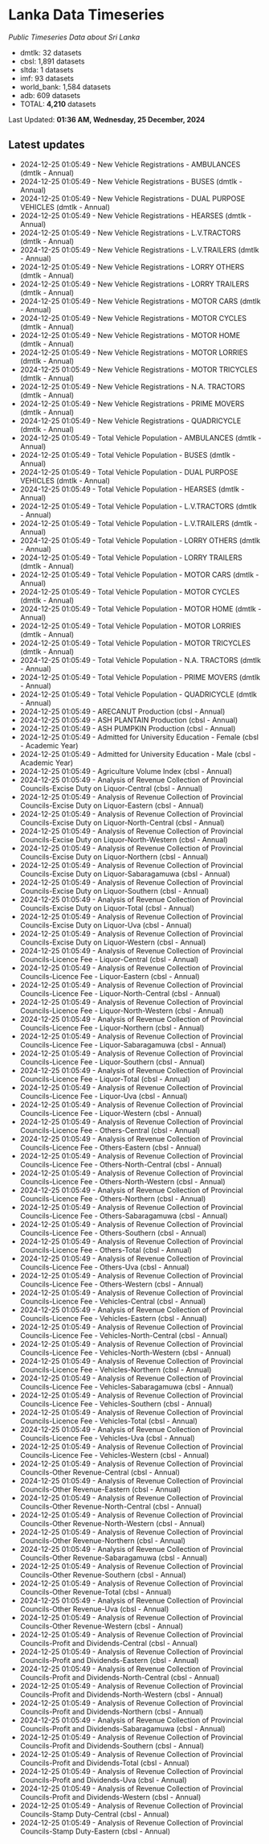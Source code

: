 # Lanka Data Timeseries
*Public Timeseries Data about Sri Lanka*

* dmtlk: 32 datasets
* cbsl: 1,891 datasets
* sltda: 1 datasets
* imf: 93 datasets
* world_bank: 1,584 datasets
* adb: 609 datasets
* TOTAL: **4,210** datasets

Last Updated: **01:36 AM, Wednesday, 25 December, 2024**

## Latest updates

* 2024-12-25 01:05:49 - New Vehicle Registrations - AMBULANCES (dmtlk - Annual)
* 2024-12-25 01:05:49 - New Vehicle Registrations - BUSES (dmtlk - Annual)
* 2024-12-25 01:05:49 - New Vehicle Registrations - DUAL PURPOSE VEHICLES (dmtlk - Annual)
* 2024-12-25 01:05:49 - New Vehicle Registrations - HEARSES (dmtlk - Annual)
* 2024-12-25 01:05:49 - New Vehicle Registrations - L.V.TRACTORS (dmtlk - Annual)
* 2024-12-25 01:05:49 - New Vehicle Registrations - L.V.TRAILERS (dmtlk - Annual)
* 2024-12-25 01:05:49 - New Vehicle Registrations - LORRY OTHERS (dmtlk - Annual)
* 2024-12-25 01:05:49 - New Vehicle Registrations - LORRY TRAILERS (dmtlk - Annual)
* 2024-12-25 01:05:49 - New Vehicle Registrations - MOTOR CARS (dmtlk - Annual)
* 2024-12-25 01:05:49 - New Vehicle Registrations - MOTOR CYCLES (dmtlk - Annual)
* 2024-12-25 01:05:49 - New Vehicle Registrations - MOTOR HOME (dmtlk - Annual)
* 2024-12-25 01:05:49 - New Vehicle Registrations - MOTOR LORRIES (dmtlk - Annual)
* 2024-12-25 01:05:49 - New Vehicle Registrations - MOTOR TRICYCLES (dmtlk - Annual)
* 2024-12-25 01:05:49 - New Vehicle Registrations - N.A. TRACTORS (dmtlk - Annual)
* 2024-12-25 01:05:49 - New Vehicle Registrations - PRIME MOVERS (dmtlk - Annual)
* 2024-12-25 01:05:49 - New Vehicle Registrations - QUADRICYCLE (dmtlk - Annual)
* 2024-12-25 01:05:49 - Total Vehicle Population - AMBULANCES (dmtlk - Annual)
* 2024-12-25 01:05:49 - Total Vehicle Population - BUSES (dmtlk - Annual)
* 2024-12-25 01:05:49 - Total Vehicle Population - DUAL PURPOSE VEHICLES (dmtlk - Annual)
* 2024-12-25 01:05:49 - Total Vehicle Population - HEARSES (dmtlk - Annual)
* 2024-12-25 01:05:49 - Total Vehicle Population - L.V.TRACTORS (dmtlk - Annual)
* 2024-12-25 01:05:49 - Total Vehicle Population - L.V.TRAILERS (dmtlk - Annual)
* 2024-12-25 01:05:49 - Total Vehicle Population - LORRY OTHERS (dmtlk - Annual)
* 2024-12-25 01:05:49 - Total Vehicle Population - LORRY TRAILERS (dmtlk - Annual)
* 2024-12-25 01:05:49 - Total Vehicle Population - MOTOR CARS (dmtlk - Annual)
* 2024-12-25 01:05:49 - Total Vehicle Population - MOTOR CYCLES (dmtlk - Annual)
* 2024-12-25 01:05:49 - Total Vehicle Population - MOTOR HOME (dmtlk - Annual)
* 2024-12-25 01:05:49 - Total Vehicle Population - MOTOR LORRIES (dmtlk - Annual)
* 2024-12-25 01:05:49 - Total Vehicle Population - MOTOR TRICYCLES (dmtlk - Annual)
* 2024-12-25 01:05:49 - Total Vehicle Population - N.A. TRACTORS (dmtlk - Annual)
* 2024-12-25 01:05:49 - Total Vehicle Population - PRIME MOVERS (dmtlk - Annual)
* 2024-12-25 01:05:49 - Total Vehicle Population - QUADRICYCLE (dmtlk - Annual)
* 2024-12-25 01:05:49 - ARECANUT Production (cbsl - Annual)
* 2024-12-25 01:05:49 - ASH PLANTAIN Production (cbsl - Annual)
* 2024-12-25 01:05:49 - ASH PUMPKIN Production (cbsl - Annual)
* 2024-12-25 01:05:49 - Admitted for University Education - Female (cbsl - Academic Year)
* 2024-12-25 01:05:49 - Admitted for University Education - Male (cbsl - Academic Year)
* 2024-12-25 01:05:49 - Agriculture Volume Index (cbsl - Annual)
* 2024-12-25 01:05:49 - Analysis of Revenue Collection of Provincial Councils-Excise Duty on Liquor-Central (cbsl - Annual)
* 2024-12-25 01:05:49 - Analysis of Revenue Collection of Provincial Councils-Excise Duty on Liquor-Eastern (cbsl - Annual)
* 2024-12-25 01:05:49 - Analysis of Revenue Collection of Provincial Councils-Excise Duty on Liquor-North-Central (cbsl - Annual)
* 2024-12-25 01:05:49 - Analysis of Revenue Collection of Provincial Councils-Excise Duty on Liquor-North-Western (cbsl - Annual)
* 2024-12-25 01:05:49 - Analysis of Revenue Collection of Provincial Councils-Excise Duty on Liquor-Northern (cbsl - Annual)
* 2024-12-25 01:05:49 - Analysis of Revenue Collection of Provincial Councils-Excise Duty on Liquor-Sabaragamuwa (cbsl - Annual)
* 2024-12-25 01:05:49 - Analysis of Revenue Collection of Provincial Councils-Excise Duty on Liquor-Southern (cbsl - Annual)
* 2024-12-25 01:05:49 - Analysis of Revenue Collection of Provincial Councils-Excise Duty on Liquor-Total (cbsl - Annual)
* 2024-12-25 01:05:49 - Analysis of Revenue Collection of Provincial Councils-Excise Duty on Liquor-Uva (cbsl - Annual)
* 2024-12-25 01:05:49 - Analysis of Revenue Collection of Provincial Councils-Excise Duty on Liquor-Western (cbsl - Annual)
* 2024-12-25 01:05:49 - Analysis of Revenue Collection of Provincial Councils-Licence Fee - Liquor-Central (cbsl - Annual)
* 2024-12-25 01:05:49 - Analysis of Revenue Collection of Provincial Councils-Licence Fee - Liquor-Eastern (cbsl - Annual)
* 2024-12-25 01:05:49 - Analysis of Revenue Collection of Provincial Councils-Licence Fee - Liquor-North-Central (cbsl - Annual)
* 2024-12-25 01:05:49 - Analysis of Revenue Collection of Provincial Councils-Licence Fee - Liquor-North-Western (cbsl - Annual)
* 2024-12-25 01:05:49 - Analysis of Revenue Collection of Provincial Councils-Licence Fee - Liquor-Northern (cbsl - Annual)
* 2024-12-25 01:05:49 - Analysis of Revenue Collection of Provincial Councils-Licence Fee - Liquor-Sabaragamuwa (cbsl - Annual)
* 2024-12-25 01:05:49 - Analysis of Revenue Collection of Provincial Councils-Licence Fee - Liquor-Southern (cbsl - Annual)
* 2024-12-25 01:05:49 - Analysis of Revenue Collection of Provincial Councils-Licence Fee - Liquor-Total (cbsl - Annual)
* 2024-12-25 01:05:49 - Analysis of Revenue Collection of Provincial Councils-Licence Fee - Liquor-Uva (cbsl - Annual)
* 2024-12-25 01:05:49 - Analysis of Revenue Collection of Provincial Councils-Licence Fee - Liquor-Western (cbsl - Annual)
* 2024-12-25 01:05:49 - Analysis of Revenue Collection of Provincial Councils-Licence Fee - Others-Central (cbsl - Annual)
* 2024-12-25 01:05:49 - Analysis of Revenue Collection of Provincial Councils-Licence Fee - Others-Eastern (cbsl - Annual)
* 2024-12-25 01:05:49 - Analysis of Revenue Collection of Provincial Councils-Licence Fee - Others-North-Central (cbsl - Annual)
* 2024-12-25 01:05:49 - Analysis of Revenue Collection of Provincial Councils-Licence Fee - Others-North-Western (cbsl - Annual)
* 2024-12-25 01:05:49 - Analysis of Revenue Collection of Provincial Councils-Licence Fee - Others-Northern (cbsl - Annual)
* 2024-12-25 01:05:49 - Analysis of Revenue Collection of Provincial Councils-Licence Fee - Others-Sabaragamuwa (cbsl - Annual)
* 2024-12-25 01:05:49 - Analysis of Revenue Collection of Provincial Councils-Licence Fee - Others-Southern (cbsl - Annual)
* 2024-12-25 01:05:49 - Analysis of Revenue Collection of Provincial Councils-Licence Fee - Others-Total (cbsl - Annual)
* 2024-12-25 01:05:49 - Analysis of Revenue Collection of Provincial Councils-Licence Fee - Others-Uva (cbsl - Annual)
* 2024-12-25 01:05:49 - Analysis of Revenue Collection of Provincial Councils-Licence Fee - Others-Western (cbsl - Annual)
* 2024-12-25 01:05:49 - Analysis of Revenue Collection of Provincial Councils-Licence Fee - Vehicles-Central (cbsl - Annual)
* 2024-12-25 01:05:49 - Analysis of Revenue Collection of Provincial Councils-Licence Fee - Vehicles-Eastern (cbsl - Annual)
* 2024-12-25 01:05:49 - Analysis of Revenue Collection of Provincial Councils-Licence Fee - Vehicles-North-Central (cbsl - Annual)
* 2024-12-25 01:05:49 - Analysis of Revenue Collection of Provincial Councils-Licence Fee - Vehicles-North-Western (cbsl - Annual)
* 2024-12-25 01:05:49 - Analysis of Revenue Collection of Provincial Councils-Licence Fee - Vehicles-Northern (cbsl - Annual)
* 2024-12-25 01:05:49 - Analysis of Revenue Collection of Provincial Councils-Licence Fee - Vehicles-Sabaragamuwa (cbsl - Annual)
* 2024-12-25 01:05:49 - Analysis of Revenue Collection of Provincial Councils-Licence Fee - Vehicles-Southern (cbsl - Annual)
* 2024-12-25 01:05:49 - Analysis of Revenue Collection of Provincial Councils-Licence Fee - Vehicles-Total (cbsl - Annual)
* 2024-12-25 01:05:49 - Analysis of Revenue Collection of Provincial Councils-Licence Fee - Vehicles-Uva (cbsl - Annual)
* 2024-12-25 01:05:49 - Analysis of Revenue Collection of Provincial Councils-Licence Fee - Vehicles-Western (cbsl - Annual)
* 2024-12-25 01:05:49 - Analysis of Revenue Collection of Provincial Councils-Other Revenue-Central (cbsl - Annual)
* 2024-12-25 01:05:49 - Analysis of Revenue Collection of Provincial Councils-Other Revenue-Eastern (cbsl - Annual)
* 2024-12-25 01:05:49 - Analysis of Revenue Collection of Provincial Councils-Other Revenue-North-Central (cbsl - Annual)
* 2024-12-25 01:05:49 - Analysis of Revenue Collection of Provincial Councils-Other Revenue-North-Western (cbsl - Annual)
* 2024-12-25 01:05:49 - Analysis of Revenue Collection of Provincial Councils-Other Revenue-Northern (cbsl - Annual)
* 2024-12-25 01:05:49 - Analysis of Revenue Collection of Provincial Councils-Other Revenue-Sabaragamuwa (cbsl - Annual)
* 2024-12-25 01:05:49 - Analysis of Revenue Collection of Provincial Councils-Other Revenue-Southern (cbsl - Annual)
* 2024-12-25 01:05:49 - Analysis of Revenue Collection of Provincial Councils-Other Revenue-Total (cbsl - Annual)
* 2024-12-25 01:05:49 - Analysis of Revenue Collection of Provincial Councils-Other Revenue-Uva (cbsl - Annual)
* 2024-12-25 01:05:49 - Analysis of Revenue Collection of Provincial Councils-Other Revenue-Western (cbsl - Annual)
* 2024-12-25 01:05:49 - Analysis of Revenue Collection of Provincial Councils-Profit and Dividends-Central (cbsl - Annual)
* 2024-12-25 01:05:49 - Analysis of Revenue Collection of Provincial Councils-Profit and Dividends-Eastern (cbsl - Annual)
* 2024-12-25 01:05:49 - Analysis of Revenue Collection of Provincial Councils-Profit and Dividends-North-Central (cbsl - Annual)
* 2024-12-25 01:05:49 - Analysis of Revenue Collection of Provincial Councils-Profit and Dividends-North-Western (cbsl - Annual)
* 2024-12-25 01:05:49 - Analysis of Revenue Collection of Provincial Councils-Profit and Dividends-Northern (cbsl - Annual)
* 2024-12-25 01:05:49 - Analysis of Revenue Collection of Provincial Councils-Profit and Dividends-Sabaragamuwa (cbsl - Annual)
* 2024-12-25 01:05:49 - Analysis of Revenue Collection of Provincial Councils-Profit and Dividends-Southern (cbsl - Annual)
* 2024-12-25 01:05:49 - Analysis of Revenue Collection of Provincial Councils-Profit and Dividends-Total (cbsl - Annual)
* 2024-12-25 01:05:49 - Analysis of Revenue Collection of Provincial Councils-Profit and Dividends-Uva (cbsl - Annual)
* 2024-12-25 01:05:49 - Analysis of Revenue Collection of Provincial Councils-Profit and Dividends-Western (cbsl - Annual)
* 2024-12-25 01:05:49 - Analysis of Revenue Collection of Provincial Councils-Stamp Duty-Central (cbsl - Annual)
* 2024-12-25 01:05:49 - Analysis of Revenue Collection of Provincial Councils-Stamp Duty-Eastern (cbsl - Annual)